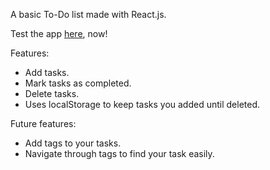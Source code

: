 A basic To-Do list made with React.js.

Test the app <a href='https://to-do-list-chi-rosy.vercel.app/' target='_blank'>here</a>, now!

Features:
<ul>
  <li>Add tasks.</li>
  <li>Mark tasks as completed.</li>
  <li>Delete tasks.</li>
  <li>Uses localStorage to keep tasks you added until deleted.</li>
</ul>

Future features:
<ul>
  <li>Add tags to your tasks.</li>
  <li>Navigate through tags to find your task easily.</li>
</ul>
